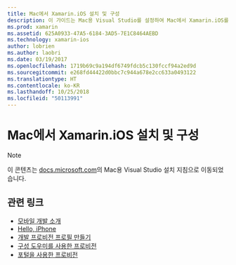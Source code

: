 ```yaml
---
title: Mac에서 Xamarin.iOS 설치 및 구성
description: 이 가이드는 Mac용 Visual Studio를 설정하여 Mac에서 Xamarin.iOS를 설치 및 구성하는 방법을 설명하는 지침으로 연결합니다.
ms.prod: xamarin
ms.assetid: 625A0933-47A5-6184-3AD5-7E1C8464AEBD
ms.technology: xamarin-ios
author: lobrien
ms.author: laobri
ms.date: 03/19/2017
ms.openlocfilehash: 1719b69c9a194df6749fdcb5c130fccf94a2ed9d
ms.sourcegitcommit: e268fd44422d0bbc7c944a678e2cc633a0493122
ms.translationtype: HT
ms.contentlocale: ko-KR
ms.lasthandoff: 10/25/2018
ms.locfileid: "50113991"
---
```

# <a name="installing-and-configuring-xamarinios-on-a-mac"></a>Mac에서 Xamarin.iOS 설치 및 구성

> [!NOTE]
> 이 콘텐츠는 [docs.microsoft.com](https://docs.microsoft.com/visualstudio/mac/installation)의 Mac용 Visual Studio 설치 지침으로 이동되었습니다.

## <a name="related-links"></a>관련 링크

- [모바일 개발 소개](~/cross-platform/get-started/introduction-to-mobile-development.md)
- [Hello, iPhone](~/ios/get-started/hello-ios/index.md)
- [개발 프로비전 프로필 만들기](http://developer.apple.com/library/ios/#documentation/ToolsLanguages/Conceptual/DevPortalGuide/CreatingandDownloadingDevelopmentProvisioningProfiles/CreatingandDownloadingDevelopmentProvisioningProfiles.html)
- [구성 도우미를 사용한 프로비전](http://developer.apple.com/library/ios/#recipes/xcode_help-devices_organizer/articles/provision_device_for_development-generic.html)
- [포털을 사용한 프로비전](http://developer.apple.com/library/ios/#recipes/ProvisioningPortal_Recipes/DownloadingaProvisioningProfile/DownloadingaProvisioningProfile.html)
